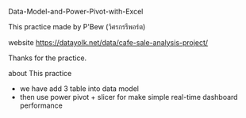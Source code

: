 Data-Model-and-Power-Pivot-with-Excel

This practice made by P'Bew (วิศรกรรีพอร์ต)

website [https://datayolk.net/data/cafe-sale-analysis-project/
](https://reportingengineer.com/)

Thanks for the practice.

about This practice
- we have add 3 table into data model
- then use power pivot + slicer for make simple real-time dashboard performance

